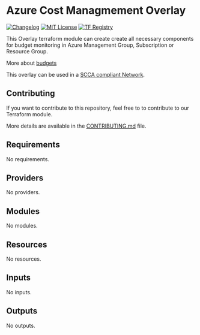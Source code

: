 # Azure Cost Managmement Overlay

[![Changelog](https://img.shields.io/badge/changelog-release-green.svg)](CHANGELOG.md) [![MIT License](https://img.shields.io/badge/license-MIT-orange.svg)](LICENSE) [![TF Registry](https://img.shields.io/badge/terraform-registry-blue.svg)](https://registry.terraform.io/modules/azurenoops/overlays-redis/azurerm/)

This Overlay terraform module can create create all necessary components for budget monitoring in Azure Management Group, Subscription or Resource Group.

More about [budgets](https://docs.microsoft.com/en-us/azure/cost-management-billing/costs/cost-mgt-best-practices#:~:text=Create%20budgets&text=Azure%20budgets%20give%20you%20the,and%20make%20changes%20as%20needed.)

This overlay can be used in a [SCCA compliant Network](https://registry.terraform.io/modules/azurenoops/overlays-hubspoke/azurerm/latest).

## Contributing

If you want to contribute to this repository, feel free to to contribute to our Terraform module.

More details are available in the [CONTRIBUTING.md](./CONTRIBUTING.md#pull-request-process) file.
<!-- BEGIN_TF_DOCS -->
## Requirements

No requirements.

## Providers

No providers.

## Modules

No modules.

## Resources

No resources.

## Inputs

No inputs.

## Outputs

No outputs.
<!-- END_TF_DOCS -->
